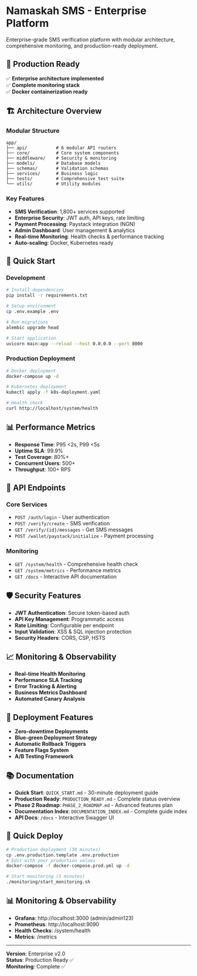 # Namaskah SMS - Enterprise Platform

Enterprise-grade SMS verification platform with modular architecture, comprehensive monitoring, and production-ready deployment.

## 🚀 **Production Ready**

✅ **Enterprise architecture implemented**  
✅ **Complete monitoring stack**  
✅ **Docker containerization ready**

## 🏗️ **Architecture Overview**

### **Modular Structure**
```
app/
├── api/           # 6 modular API routers
├── core/          # Core system components
├── middleware/    # Security & monitoring
├── models/        # Database models
├── schemas/       # Validation schemas
├── services/      # Business logic
├── tests/         # Comprehensive test suite
└── utils/         # Utility modules
```

### **Key Features**
- **SMS Verification**: 1,800+ services supported
- **Enterprise Security**: JWT auth, API keys, rate limiting
- **Payment Processing**: Paystack integration (NGN)
- **Admin Dashboard**: User management & analytics
- **Real-time Monitoring**: Health checks & performance tracking
- **Auto-scaling**: Docker, Kubernetes ready

## 🚀 **Quick Start**

### **Development**
```bash
# Install dependencies
pip install -r requirements.txt

# Setup environment
cp .env.example .env

# Run migrations
alembic upgrade head

# Start application
uvicorn main:app --reload --host 0.0.0.0 --port 8000
```

### **Production Deployment**
```bash
# Docker deployment
docker-compose up -d

# Kubernetes deployment
kubectl apply -f k8s-deployment.yaml

# Health check
curl http://localhost/system/health
```

## 📊 **Performance Metrics**

- **Response Time**: P95 <2s, P99 <5s
- **Uptime SLA**: 99.9%
- **Test Coverage**: 80%+
- **Concurrent Users**: 500+
- **Throughput**: 100+ RPS

## 🔧 **API Endpoints**

### **Core Services**
- `POST /auth/login` - User authentication
- `POST /verify/create` - SMS verification
- `GET /verify/{id}/messages` - Get SMS messages
- `POST /wallet/paystack/initialize` - Payment processing

### **Monitoring**
- `GET /system/health` - Comprehensive health check
- `GET /system/metrics` - Performance metrics
- `GET /docs` - Interactive API documentation

## 🛡️ **Security Features**

- **JWT Authentication**: Secure token-based auth
- **API Key Management**: Programmatic access
- **Rate Limiting**: Configurable per endpoint
- **Input Validation**: XSS & SQL injection protection
- **Security Headers**: CORS, CSP, HSTS

## 📈 **Monitoring & Observability**

- **Real-time Health Monitoring**
- **Performance SLA Tracking**
- **Error Tracking & Alerting**
- **Business Metrics Dashboard**
- **Automated Canary Analysis**

## 🔄 **Deployment Features**

- **Zero-downtime Deployments**
- **Blue-green Deployment Strategy**
- **Automatic Rollback Triggers**
- **Feature Flags System**
- **A/B Testing Framework**

## 📚 **Documentation**

- **Quick Start**: `QUICK_START.md` - 30-minute deployment guide
- **Production Ready**: `PRODUCTION_READY.md` - Complete status overview
- **Phase 2 Roadmap**: `PHASE_2_ROADMAP.md` - Advanced features plan
- **Documentation Index**: `DOCUMENTATION_INDEX.md` - Complete guide index
- **API Docs**: `/docs` - Interactive Swagger UI

## 🚀 **Quick Deploy**

```bash
# Production deployment (30 minutes)
cp .env.production.template .env.production
# Edit with your production values
docker-compose -f docker-compose.prod.yml up -d

# Start monitoring (5 minutes)
./monitoring/start_monitoring.sh
```

## 📊 **Monitoring & Observability**

- **Grafana**: http://localhost:3000 (admin/admin123)
- **Prometheus**: http://localhost:9090
- **Health Checks**: /system/health
- **Metrics**: /metrics

---

**Version**: Enterprise v2.0  
**Status**: Production Ready ✅  
**Monitoring**: Complete ✅